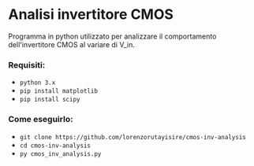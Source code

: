 # Analisi invertitore CMOS

Programma in python utilizzato per analizzare il comportamento dell'invertitore CMOS al variare di V_in.

### Requisiti:
* `python 3.x`
* `pip install matplotlib`
* `pip install scipy`

### Come eseguirlo:
* `git clone https://github.com/lorenzorutayisire/cmos-inv-analysis`
* `cd cmos-inv-analysis`
* `py cmos_inv_analysis.py`
